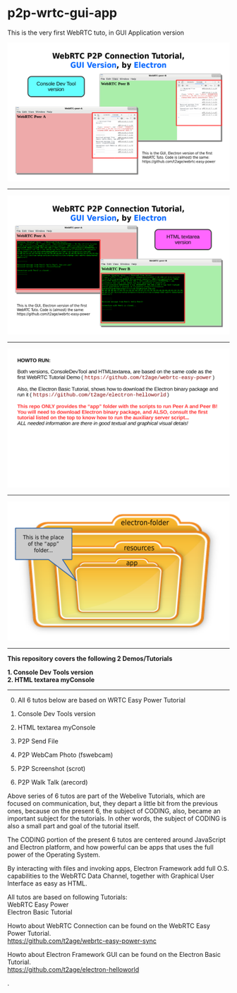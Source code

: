 # p2p-wrtc-gui-app
This is the very first WebRTC tuto, in GUI Application version  
  
<img src="img/p2p-wrtc-gui-app-001.png" width=640px;/>
  
---
<img src="img/p2p-wrtc-gui-app-002.png" width=640px;/>
  
---
<img src="img/p2p-wrtc-gui-app-003.png" width=640px;/>
  
---
<img src="img/p2p-wrtc-gui-app-004.png" width=640px;/>
  
---
  
**This repository covers the following 2 Demos/Tutorials**  
  
**1. Console Dev Tools version**  
**2. HTML textarea myConsole**  
  
  
---  
0. All 6 tutos below are based on WRTC Easy Power Tutorial  
  
1. Console Dev Tools version  
  
2. HTML textarea myConsole  
  
3. P2P Send File  
  
4. P2P WebCam Photo (fswebcam)  
  
5. P2P Screenshot (scrot)  
  
6. P2P Walk Talk (arecord)  
  
  
Above series of 6 tutos are part of the Webelive Tutorials, which are focused on communication, but, they depart a little bit from the previous ones, because on the present 6, the subject of CODING, also, became an important subject for the tutorials. In other words, the subject of CODING is also a small part and goal of the tutorial itself.  
  
The CODING portion of the present 6 tutos are centered around JavaScript and Electron platform, and how powerful can be apps that uses the full power of the Operating System.  
  
By interacting with files and invoking apps, Electron Framework add full O.S. capabilities to the WebRTC Data Channel, together with Graphical User Interface as easy as HTML.  
  
  
All tutos are based on following Tutorials:  
	WebRTC Easy Power  
	Electron Basic Tutorial  
  
Howto about WebRTC Connection can be found on the WebRTC Easy Power Tutorial.  
https://github.com/t2age/webrtc-easy-power-sync  
  
Howto about Electron Framework GUI can be found on the Electron Basic Tutorial.  
https://github.com/t2age/electron-helloworld  
  
.
